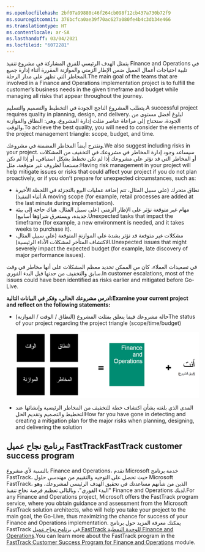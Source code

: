 ```yaml
---
ms.openlocfilehash: 2bf07a99880c46f264cb098f12cb437a730b72f9
ms.sourcegitcommit: 376bcfca0ae39f70ac627a080fe4b4c3db34e466
ms.translationtype: HT
ms.contentlocale: ar-SA
ms.lasthandoff: 03/04/2021
ms.locfileid: "6072281"
---
```


<span data-ttu-id="e0a8b-101">يتمثل الهدف الرئيسي للفرق المشاركة في مشروع تنفيذ Finance and Operations في تلبية احتياجات أعمال العميل ضمن الإطار الزمني والموازنة المقررة أثناء إدارة جميع المخاطر التي تظهر على مدار الرحلة.</span><span class="sxs-lookup"><span data-stu-id="e0a8b-101">The main goal of the teams that are involved in a Finance and Operations implementation project is to fulfill the customer’s business needs in the given timeframe and budget while managing all risks that appear throughout the journey.</span></span> 

<span data-ttu-id="e0a8b-102">يتطلب المشروع الناجح الجودة في التخطيط والتصميم والتسليم.</span><span class="sxs-lookup"><span data-stu-id="e0a8b-102">A successful project requires quality in planning, design, and delivery.</span></span> <span data-ttu-id="e0a8b-103">لبلوغ أفضل مستوى من الجودة، ستحتاج إلى مراعاة عناصر مثلث إدارة المشروع، وهي: النطاق والموازنة والوقت.</span><span class="sxs-lookup"><span data-stu-id="e0a8b-103">To achieve the best quality, you will need to consider the elements of the project management triangle: scope, budget, and time.</span></span> 

<span data-ttu-id="e0a8b-104">ونقترح أيضاً المخاطر المضمنة في مشروعك.</span><span class="sxs-lookup"><span data-stu-id="e0a8b-104">We also suggest including risks in your project.</span></span> <span data-ttu-id="e0a8b-105">سيساعد وجود إدارة المخاطر في مشروعك في التخفيف من المشكلات أو المخاطر التي قد تؤثر على مشروعك إذا لم تكن تخطط بشكل استباقي، أو إذا لم تكن مستعداً لظروف غير متوقعة، مثل:</span><span class="sxs-lookup"><span data-stu-id="e0a8b-105">Having risk management in your project will help mitigate issues or risks that could affect your project if you do not plan proactively, or if you don’t prepare for unexpected circumstances, such as:</span></span>

-   <span data-ttu-id="e0a8b-106">نطاق متحرك (على سبيل المثال، تتم إضافة عمليات البيع بالتجزئة في اللحظة الأخيرة أثناء التنفيذ).</span><span class="sxs-lookup"><span data-stu-id="e0a8b-106">A moving scope (for example, retail processes are added at the last minute during implementation).</span></span>
-   <span data-ttu-id="e0a8b-107">مهام غير متوقعة تؤثر على الإطار الزمني (على سبيل المثال، هناك حاجة إلى بيئة جديدة، ويستغرق شراؤها أسابيع).</span><span class="sxs-lookup"><span data-stu-id="e0a8b-107">Unexpected tasks that impact the timeframe (for example, a new environment is needed, and it takes weeks to purchase it).</span></span> 
-   <span data-ttu-id="e0a8b-108">مشكلات غير متوقعة قد تؤثر بشدة على الموازنة المتوقعة (على سبيل المثال، الاكتشاف المتأخر لمشكلات الأداء الرئيسية).</span><span class="sxs-lookup"><span data-stu-id="e0a8b-108">Unexpected issues that might severely impact the expected budget (for example, late discovery of major performance issues).</span></span> 

<span data-ttu-id="e0a8b-109">في تصعيدات العملاء، كان من الممكن تحديد معظم المشكلات على أنها مخاطر في وقت سابق والتخفيف من حدتها قبل البدء الفوري.</span><span class="sxs-lookup"><span data-stu-id="e0a8b-109">In customer escalations, most of the issues could have been identified as risks earlier and mitigated before Go-Live.</span></span> 

<span data-ttu-id="e0a8b-110">**ادرس مشروعك الحالي، وفكر في البيانات التالية:**</span><span class="sxs-lookup"><span data-stu-id="e0a8b-110">**Examine your current project and reflect on the following statements:**</span></span>

-  <span data-ttu-id="e0a8b-111">حالة مشروعك فيما يتعلق بمثلث المشروع (النطاق / الوقت / الموازنة)</span><span class="sxs-lookup"><span data-stu-id="e0a8b-111">The status of your project regarding the project triangle (scope/time/budget)</span></span> 

    ![رسم تخطيطي لنظرة عامة على تنفيذ المشروع.](../media/project-overview.jpg)

-  <span data-ttu-id="e0a8b-113">المدى الذي بلغته بشأن اكتشاف خطة للتخفيف من المخاطر الرئيسية وإنشائها عند التخطيط والتصميم وتقديم الحل</span><span class="sxs-lookup"><span data-stu-id="e0a8b-113">How far you have gone in detecting and creating a mitigation plan for the major risks when planning, designing, and delivering the solution</span></span> 
 
## <a name="fasttrack-customer-success-program"></a><span data-ttu-id="e0a8b-114">برنامج نجاح عميل FastTrack</span><span class="sxs-lookup"><span data-stu-id="e0a8b-114">FastTrack customer success program</span></span>

<span data-ttu-id="e0a8b-115">بالنسبة لأي مشروع Finance and Operations، تقدم Microsoft خدمة برنامج FastTrack، حيث تحصل على التوجيه والتقييم من مهندسي حلول Microsoft FastTrack، الذين من شأنهم مساعدتك في تحقيق الهدف الرئيسي لمشروعك، وهو "البدء الفوري"، وبالتالي تعظيم فرصة نجاح تنفيذ Finance and Operations لديك.</span><span class="sxs-lookup"><span data-stu-id="e0a8b-115">For any Finance and Operations project, Microsoft offers the FastTrack program service, where you obtain guidance and assessment from the Microsoft FastTrack solution architects, who will help you take your project to the main goal, the Go-Live, thus maximizing the chance for success of your Finance and Operations implementation.</span></span> <span data-ttu-id="e0a8b-116">يمكنك معرفة المزيد حول برنامج FastTrack في [برنامج نجاح عميل FastTrack للوحدة النمطية Finance and Operations](https://docs.microsoft.com/learn/modules/fasttrack-customer-success-program/?azure-portal=true).</span><span class="sxs-lookup"><span data-stu-id="e0a8b-116">You can learn more about the FastTrack program in the [FastTrack Customer Success Program for Finance and Operations](https://docs.microsoft.com/learn/modules/fasttrack-customer-success-program/?azure-portal=true) module.</span></span> 
